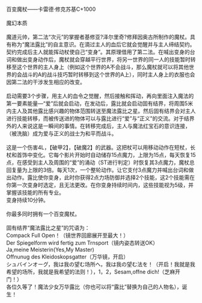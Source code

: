 <title>百变魔杖</title>
<meta name="GENERATOR" content="WinCHM">
<meta http-equiv="Content-Type" content="text/html; charset=gb2312">
<br>
<br>百变魔杖——卡雷德·修克苏基C+1000 
<br>
<br>魔幻本质
<br>
<br>魔道元帅，第二法“次元”的掌握者基修亚?泽尔里奇?修拜因奥古所制作的魔杖。具有称为“魔法露比”的自主意识。在滴过主人的血后它就会觉醒并与主人缔结契约。契约完成后主人就能挥动杖使自己“变身”。其原理借用了第二法。在喊出变身的台词和做出变身动作后，魔杖就会穿越平行世界，将另一世界的同一人的技能暂时转移至这个世界的主人身上（例如这个世界的A不会战斗，那么魔杖就可以将其他世界的会战斗的A的战斗技巧暂时转移到这个世界的A上），同时主人身上的衣服也会因第二法的干涉发生相应的改变。 
<br>
<br>启动需要3个步骤，用主人的血令之觉醒，然后接触和挥动，再向里面注入魔法的第一要素能量—“爱”后就会启动，在发动后，露比就会启动固有结界，将周围5米内主人及其他露比感兴趣的物体范围转送至魔法露比之星。然后固有结界会对主人进行技能转移，而被传送进的物体可以与露比进行“爱”与“正义”的交流。对于结界外的人来说这是一瞬间的事情。在转移完成后，主人与魔法红宝石的意识连接，（被洗脑）成为爱与正义的战士为和平而战斗。
<br>
<br>这是一个伤害4L，【破甲2】，【破魔2】的武器。这把杖可以用移动动作在短杖，长杖和首饰中变化。它每个影片开始时自动储存15点魔力，上限为15点，每天恢复15点，在感受到主人及周围的“爱”的涌动（ST进行判定）时恢复其3点魔力，魔杖总回复量为上限的3倍。每天1次，一个整轮动作。让它支付3点魔力并喊出台词和做出动作。露比使你变身，此时你获得2点力场防御并选择2个技能，这2个技能需在你第一次变身时选定，且无法更改。在你变身持续时间内，这些技能视为5级，并掌握该技能的所有专业。 
<br>变身持续10分钟。 
<br>
<br>你最多同时拥有一个百变魔杖。
<br>
<br>固有结界“魔法露比之星”的咒语为： 
<br>Compack Full Open！（镜世界回廊展开至最大！） 
<br>Der Spiegelform wird fertig zum Trnsport（镜内姿态转送OK） 
<br>Ja,meine Meisterin(Yes,My Master) 
<br>Offnunug des Kleidoskopsgatter（万华镜，开启） 
<br>シュバインオーグ，我は我の望む场所へ，我は我の望む法を！（开启！我就是我希望的场所，我就是我希望的法则！），1，2，Sesam,offne dich!（芝麻开门！） 
<br>各位久等了！魔法少女万华露比（你也可以将“露比”替换为自己的人物名），诞生！ 
